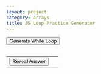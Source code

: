 ```yaml
---
layout: project
category: arrays
title: JS Loop Practice Generator
---
```


<button onclick="generateWhileLoop()">Generate While Loop</button>
<pre id="output"></pre>
<table>
  <tr>
    <td><button onclick="revealWhileAnswer()">Reveal Answer</button></td>
    <td><span id="whileAnswer" style="display:none;"></span></td>
  </tr>
</table>

<script>
let cat, dog, dogLimit, dogStep, catFormula;

function generateWhileLoop() {
  // Randomize initial values
  cat = Math.floor(Math.random() * 5);
  dog = Math.floor(Math.random() * 3) + 1;
  dogLimit = Math.floor(Math.random() * 50) + 30; // upper limit
  dogStep = Math.floor(Math.random() * 4) + 2;     // multiplier
  let catOps = ["cat + dog - 1", "cat + 2 * dog", "cat + dog * 2", "cat + dog + 1"];
  catFormula = catOps[Math.floor(Math.random() * catOps.length)];

  // Create output string
  let code = `let cat = ${cat};\nlet dog = ${dog};\n\nwhile (dog < ${dogLimit}) {\n  cat = ${catFormula};\n  dog = dog * ${dogStep};\n}\nconsole.log("cat is " + cat);\nconsole.log("dog is " + dog);`;

  document.getElementById("output").innerText = code;
  document.getElementById("whileAnswer").style.display = "none";
  document.getElementById("whileAnswer").innerText = "";
}

function revealWhileAnswer() {
  let catCopy = cat;
  let dogCopy = dog;

  while (dogCopy < dogLimit) {
    catCopy = eval(catFormula.replace(/cat/g, catCopy).replace(/dog/g, dogCopy));
    dogCopy = dogCopy * dogStep;
  }

  document.getElementById("whileAnswer").innerText = `Answer: cat is ${catCopy}, dog is ${dogCopy}`;
  document.getElementById("whileAnswer").style.display = "inline";
}

// Generate one on load
generateWhileLoop();
</script>
